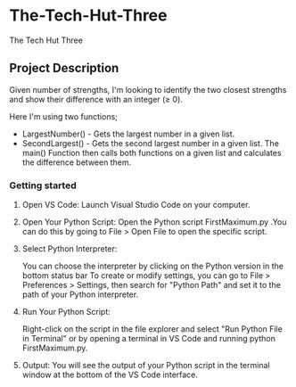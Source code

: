 # The-Tech-Hut-Three
The Tech Hut Three

## Project Description
Given number of strengths, I'm looking to identify the two closest strengths and show their difference with an integer (≥ 0).

Here I'm using two functions;
* LargestNumber() - Gets the largest number in a given list.
* SecondLargest() - Gets the second largest number in a given list.
The main() Function then calls both functions on a given list and calculates the difference between them.

### Getting started
1. Open VS Code: Launch Visual Studio Code on your computer.

2. Open Your Python Script: Open the Python script FirstMaximum.py .You can do this by going to File > Open File to open the specific script.

3. Select Python Interpreter:

    You can choose the interpreter by clicking on the Python version in the bottom status bar 
    To create or modify settings, you can go to File > Preferences > Settings, then search for "Python Path" and set it to the path of your Python interpreter.

4. Run Your Python Script:

    Right-click on the script in the file explorer and select "Run Python File in Terminal" or by opening a terminal in VS Code and running python FirstMaximum.py.


5. Output: You will see the output of your Python script in the terminal window at the bottom of the VS Code interface.